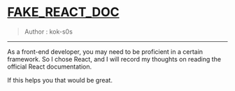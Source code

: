 # [FAKE_REACT_DOC](https://react-doc-records.vercel.app)

> Author : kok-s0s

---

As a front-end developer, you may need to be proficient in a certain framework. So I chose React, and I will record my thoughts on reading the official React documentation.

If this helps you that would be great.


